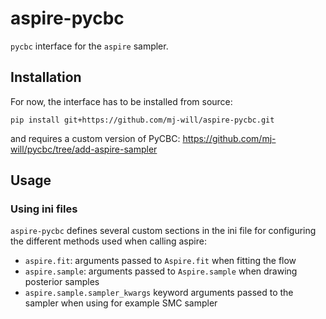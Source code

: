 # aspire-pycbc

`pycbc` interface for the `aspire` sampler.


## Installation

For now, the interface has to be installed from source:

```
pip install git+https://github.com/mj-will/aspire-pycbc.git
```

and requires a custom version of PyCBC: https://github.com/mj-will/pycbc/tree/add-aspire-sampler


## Usage

### Using ini files

`aspire-pycbc` defines several custom sections in the ini file for configuring
the different methods used when calling aspire:

- `aspire.fit`: arguments passed to `Aspire.fit` when fitting the flow
- `aspire.sample`: arguments passed to `Aspire.sample` when drawing posterior samples
- `aspire.sample.sampler_kwargs` keyword arguments passed to the sampler when using for example SMC sampler
